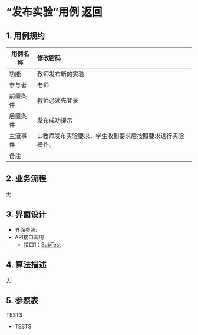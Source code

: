 ﻿<!-- markdownlint-disable MD033-->
<!-- 禁止MD033类型的警告 https://www.npmjs.com/package/markdownlint -->

# “发布实验”用例 [返回](../README.md)
## 1. 用例规约

|用例名称|修改密码|
|-------|:-------------|
|功能|教师发布新的实验|
|参与者|老师|
|前置条件|教师必须先登录|
|后置条件|发布成功提示|
|主流事件| 1.教师发布实验要求，学生收到要求后按照要求进行实验操作。|
|备注| |

## 2. 业务流程
无

## 3. 界面设计
- 界面参照: 
- API接口调用
    - 接口1：[SubTest](../接口/SubTest.md)

## 4. 算法描述
无
    
## 5. 参照表
TESTS
- [TESTS](../数据库设计.md/#TESTS)
